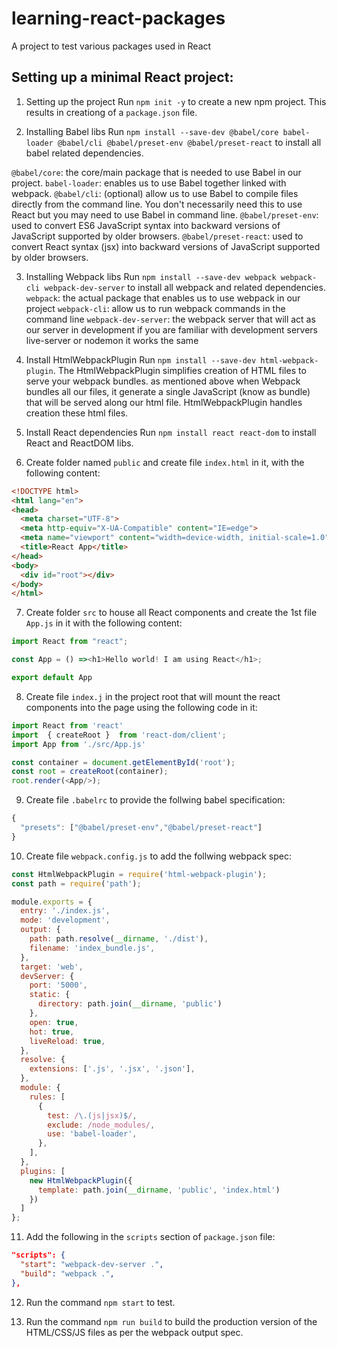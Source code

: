 # learning-react-packages
A project to test various packages used in React

## Setting up a minimal React project:
01. Setting up the project
Run `npm init -y` to create a new npm project. This results in creationg of a `package.json` file.

02. Installing Babel libs
Run `npm install --save-dev @babel/core babel-loader @babel/cli @babel/preset-env @babel/preset-react` to install all babel related dependencies.

`@babel/core`: the core/main package that is needed to use Babel in our project.
`babel-loader`: enables us to use Babel together linked with webpack.
`@babel/cli`: (optional) allow us to use Babel to compile files directly from the command line. You don't necessarily need this to use React but you may need to use Babel in command line.
`@babel/preset-env`: used to convert ES6 JavaScript syntax into backward versions of JavaScript supported by older browsers.
`@babel/preset-react`: used to convert React syntax (jsx) into backward versions of JavaScript supported by older browsers.

03. Installing Webpack libs
Run `npm install --save-dev webpack webpack-cli webpack-dev-server` to install all webpack and related dependencies.
`webpack`: the actual package that enables us to use webpack in our project
`webpack-cli`: allow us to run webpack commands in the command line
`webpack-dev-server`: the webpack server that will act as our server in development if you are familiar with development servers live-server or nodemon it works the same

04. Install HtmlWebpackPlugin
Run `npm install --save-dev html-webpack-plugin`. The HtmlWebpackPlugin simplifies creation of HTML files to serve your webpack bundles. as mentioned above when Webpack bundles all our files, it generate a single JavaScript (know as bundle) that will be served along our html file. HtmlWebpackPlugin handles creation these html files.

05. Install React dependencies
Run `npm install react react-dom` to install React and ReactDOM libs.

06. Create folder named `public` and create file  `index.html` in it, with the following content:
```html
<!DOCTYPE html>
<html lang="en">
<head>
  <meta charset="UTF-8">
  <meta http-equiv="X-UA-Compatible" content="IE=edge">
  <meta name="viewport" content="width=device-width, initial-scale=1.0">
  <title>React App</title>
</head>
<body>
  <div id="root"></div>
</body>
</html>
```

07. Create folder `src` to house all React components and create the 1st file `App.js` in it with the following content:
```js
import React from "react";

const App = () =><h1>Hello world! I am using React</h1>;

export default App
```

08. Create file `index.j` in the project root that will mount the react components into the page using the following code in it:
```js
import React from 'react'
import  { createRoot }  from 'react-dom/client';
import App from './src/App.js'

const container = document.getElementById('root');
const root = createRoot(container);
root.render(<App/>);
```

09. Create file `.babelrc` to provide the follwing babel specification:
```js
{
  "presets": ["@babel/preset-env","@babel/preset-react"]
}
```

10. Create file `webpack.config.js` to add the follwing webpack spec:
```js
const HtmlWebpackPlugin = require('html-webpack-plugin');
const path = require('path');

module.exports = {
  entry: './index.js',
  mode: 'development',
  output: {
    path: path.resolve(__dirname, './dist'),
    filename: 'index_bundle.js',
  },
  target: 'web',
  devServer: {
    port: '5000',
    static: {
      directory: path.join(__dirname, 'public')
    },
    open: true,
    hot: true,
    liveReload: true,
  },
  resolve: {
    extensions: ['.js', '.jsx', '.json'],
  },
  module: {
    rules: [
      {
        test: /\.(js|jsx)$/, 
        exclude: /node_modules/, 
        use: 'babel-loader', 
      },
    ],
  },
  plugins: [
    new HtmlWebpackPlugin({
      template: path.join(__dirname, 'public', 'index.html')
    })
  ]
};
```

11. Add the following in the `scripts` section of `package.json` file:
```json
"scripts": {
  "start": "webpack-dev-server .",
  "build": "webpack .",
},
```

12. Run the command `npm start` to test.

13. Run the command `npm run build` to build the production version of the HTML/CSS/JS files as per the webpack output spec.